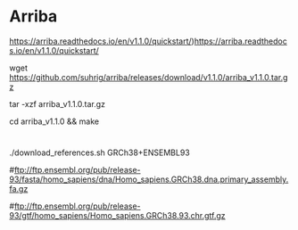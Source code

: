 # Arriba 

https://arriba.readthedocs.io/en/v1.1.0/quickstart/)https://arriba.readthedocs.io/en/v1.1.0/quickstart/

wget https://github.com/suhrig/arriba/releases/download/v1.1.0/arriba_v1.1.0.tar.gz

tar -xzf arriba_v1.1.0.tar.gz

cd arriba_v1.1.0 && make

#

./download_references.sh GRCh38+ENSEMBL93 

#ftp://ftp.ensembl.org/pub/release-93/fasta/homo_sapiens/dna/Homo_sapiens.GRCh38.dna.primary_assembly.fa.gz

#ftp://ftp.ensembl.org/pub/release-93/gtf/homo_sapiens/Homo_sapiens.GRCh38.93.chr.gtf.gz
